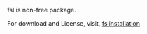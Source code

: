 fsl is non-free package.

For download and License,
visit,
[fslinstallation](https://fsl.fmrib.ox.ac.uk/fsl/fslwiki/FslInstallation)

